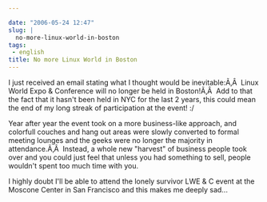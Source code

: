 ```yaml
---

date: "2006-05-24 12:47"
slug: |
  no-more-linux-world-in-boston
tags:
 - english
title: No more Linux World in Boston
---
```


I just received an email stating what I thought would be inevitable:Ã‚Â 
Linux World Expo & Conference will no longer be held in Boston!Ã‚Â  Add
to that the fact that it hasn't been held in NYC for the last 2 years,
this could mean the end of my long streak of participation at the event!
:/

Year after year the event took on a more business-like approach, and
colorfull couches and hang out areas were slowly converted to formal
meeting lounges and the geeks were no longer the majority in
attendance.Ã‚Â  Instead, a whole new "harvest" of business people took
over and you could just feel that unless you had something to sell,
people wouldn't spent too much time with you.

I highly doubt I'll be able to attend the lonely survivor LWE & C event
at the Moscone Center in San Francisco and this makes me deeply sad...
